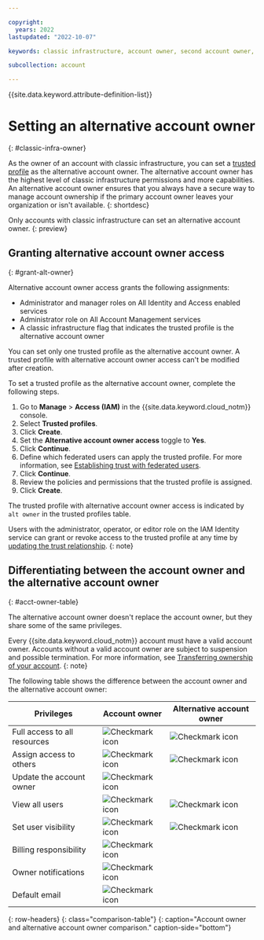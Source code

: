```yaml
---

copyright:
  years: 2022
lastupdated: "2022-10-07"

keywords: classic infrastructure, account owner, second account owner, two account owners, alternative account owner, trusted profile

subcollection: account

---
```


{{site.data.keyword.attribute-definition-list}}


# Setting an alternative account owner
{: #classic-infra-owner}

As the owner of an account with classic infrastructure, you can set a [trusted profile](/docs/account?topic=account-create-trusted-profile) as the alternative account owner. The alternative account owner has the highest level of classic infrastructure permissions and more capabilities. An alternative account owner ensures that you always have a secure way to manage account ownership if the primary account owner leaves your organization or isn't available.
{: shortdesc}

Only accounts with classic infrastructure can set an alternative account owner.
{: preview}

## Granting alternative account owner access
{: #grant-alt-owner}

Alternative account owner access grants the following assignments:
- Administrator and manager roles on All Identity and Access enabled services
- Administrator role on All Account Management services
- A classic infrastructure flag that indicates the trusted profile is the alternative account owner

You can set only one trusted profile as the alternative account owner. A trusted profile with alternative account owner access can't be modified after creation.

To set a trusted profile as the alternative account owner, complete the following steps.

1. Go to **Manage** > **Access (IAM)** in the {{site.data.keyword.cloud_notm}} console.
1. Select **Trusted profiles**.
1. Click **Create**.
1. Set the **Alternative account owner access** toggle to **Yes**.
1. Click **Continue**.
1. Define which federated users can apply the trusted profile. For more information, see [Establishing trust with federated users](/docs/account?topic=account-create-trusted-profile&interface=ui#create-profile-federated-ui).
1. Click **Continue**.
1. Review the policies and permissions that the trusted profile is assigned.
1. Click **Create**.

The trusted profile with alternative account owner access is indicated by `alt owner` in the trusted profiles table.

Users with the administrator, operator, or editor role on the IAM Identity service can grant or revoke access to the trusted profile at any time by [updating the trust relationship](/docs/account?topic=account-trusted-profile-update&interface=ui#trust).
{: note}

## Differentiating between the account owner and the alternative account owner
{: #acct-owner-table}

The alternative account owner doesn't replace the account owner, but they share some of the same privileges.

Every {{site.data.keyword.cloud_notm}} account must have a valid account owner. Accounts without a valid account owner are subject to suspension and possible termination. For more information, see [Transferring ownership of your account](/docs/account?topic=account-transfer&interface=ui).
{: note}

The following table shows the difference between the account owner and the alternative account owner:

| Privileges | Account owner       | Alternative account owner |
|---------------------|---------------------------|------|
| Full access to all resources |![Checkmark icon](../icons/checkmark-icon.svg) | ![Checkmark icon](../icons/checkmark-icon.svg)|
| Assign access to others | ![Checkmark icon](../icons/checkmark-icon.svg) | ![Checkmark icon](../icons/checkmark-icon.svg)|
| Update the account owner | ![Checkmark icon](../icons/checkmark-icon.svg) |  |
| View all users | ![Checkmark icon](../icons/checkmark-icon.svg) | ![Checkmark icon](../icons/checkmark-icon.svg)|
| Set user visibility | ![Checkmark icon](../icons/checkmark-icon.svg) | ![Checkmark icon](../icons/checkmark-icon.svg)|
| Billing responsibility | ![Checkmark icon](../icons/checkmark-icon.svg) |  |
| Owner notifications | ![Checkmark icon](../icons/checkmark-icon.svg) |  |
| Default email | ![Checkmark icon](../icons/checkmark-icon.svg) |  |
{: row-headers}
{: class="comparison-table"}
{: caption="Account owner and alternative account owner comparison." caption-side="bottom"}
